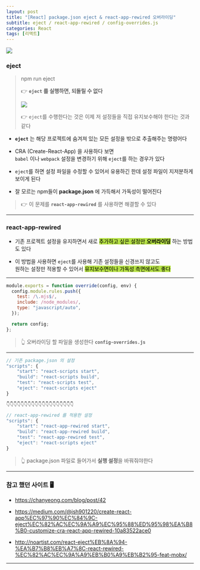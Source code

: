 ```yaml
---
layout: post
title: "[React] package.json eject & react-app-rewired 오버라이딩"
subtitle: eject / react-app-rewired / config-overrides.js
categories: React
tags: [리액트]
---
```


![](https://velog.velcdn.com/images/-__-/post/eadd7415-7f8a-4f1e-802b-3a6576de36bb/image.png)

### eject

> npm run eject<br>
>
> 👉 **`eject` 를 실행하면, 되돌릴 수 없다**<br>
>
> ![](https://velog.velcdn.com/images/-__-/post/e6eeecf8-14d0-467a-b1cc-97aa95da26e1/image.png)<br>
>
> 👉 `eject`를 수행한다는 것은 이제 저 설정들을 직접 유지보수해야 한다는 것과 같다

- **`eject`** 는 해당 프로젝트에 숨겨져 있는 모든 설정을 밖으로 추출해주는 명령어다

- CRA (Create-React-App) 을 사용하다 보면<br>
  `babel` 이나 `webpack` 설정을 변경하기 위해 `eject`를 하는 경우가 있다

- `eject`를 하면 설정 파일을 수정할 수 있어서 유용하긴 한데 설정 파일이 지저분하게 보이게 된다

- 잘 모르는 npm들이 **package.json** 에 가득해서 가독성이 떨어진다

> 👉 이 문제를 **`react-app-rewired`** 를 사용하면 해결할 수 있다

---

### react-app-rewired

- 기존 프로젝트 설정을 유지하면서 새로 <span style="background-color:#B5E045; color:#000;">추가하고 싶은 설정만 **오버라이딩**</span> 하는 방법도 있다

- 이 방법을 사용하면 `eject`를 사용해 기존 설정들을 신경쓰지 않고도<br>
  원하는 설정만 적용할 수 있어서 <span style="background-color:#B5E045; color:#000;">유지보수면이나 가독성 측면에서도 좋다</span>

---

```js
module.exports = function override(config, env) {
  config.module.rules.push({
    test: /\.mjs$/,
    include: /node_modules/,
    type: "javascript/auto",
  });

  return config;
};
```

> 👆 오버라이딩 할 파일을 생성한다 **`config-overrides.js`**

---

```js
// 기존 package.json 의 설정
"scripts": {
    "start": "react-scripts start",
    "build": "react-scripts build",
    "test": "react-scripts test",
    "eject": "react-scripts eject"
}

👇👇👇👇👇👇👇👇👇👇👇👇👇👇👇👇👇👇👇

// react-app-rewired 를 적용한 설정
"scripts": {
    "start": "react-app-rewired start",
    "build": "react-app-rewired build",
    "test": "react-app-rewired test",
    "eject": "react-scripts eject"
}
```

> 👆 package.json 파일로 들어가서 **실행 설정**을 바꿔줘야한다

---

### 참고 했던 사이트 🖥

- <https://chanyeong.com/blog/post/42>

- <https://medium.com/@jsh901220/create-react-app%EC%97%90%EC%84%9C-eject%EC%82%AC%EC%9A%A9%EC%95%88%ED%95%98%EA%B8%B0-customize-cra-react-app-rewired-10a83522ace0>

- <http://noartist.com/react-eject%EB%8A%94-%EA%B7%B8%EB%A7%8C-react-rewired-%EC%82%AC%EC%9A%A9%EB%B0%A9%EB%B2%95-feat-mobx/>

---
